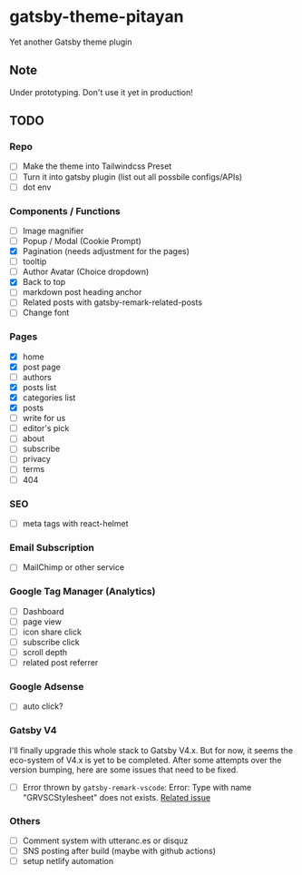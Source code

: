 # gatsby-theme-pitayan

Yet another Gatsby theme plugin

## Note

Under prototyping. Don't use it yet in production!

## TODO

### Repo

- [ ] Make the theme into Tailwindcss Preset
- [ ] Turn it into gatsby plugin (list out all possbile configs/APIs)
- [ ] dot env

### Components / Functions

- [ ] Image magnifier
- [ ] Popup / Modal (Cookie Prompt)
- [x] Pagination (needs adjustment for the pages)
- [ ] tooltip
- [ ] Author Avatar (Choice dropdown)
- [x] Back to top
- [ ] markdown post heading anchor
- [ ] Related posts with gatsby-remark-related-posts
- [ ] Change font

### Pages

- [x] home
- [x] post page
- [ ] authors
- [x] posts list
- [x] categories list
- [x] posts
- [ ] write for us
- [ ] editor's pick
- [ ] about
- [ ] subscribe
- [ ] privacy
- [ ] terms
- [ ] 404

### SEO

- [ ] meta tags with react-helmet

### Email Subscription

- [ ] MailChimp or other service

### Google Tag Manager (Analytics)

- [ ] Dashboard
- [ ] page view
- [ ] icon share click
- [ ] subscribe click
- [ ] scroll depth
- [ ] related post referrer

### Google Adsense

- [ ] auto click?

### Gatsby V4

I'll finally upgrade this whole stack to Gatsby V4.x. But for now, it seems the eco-system of V4.x is yet to be completed.
After some attempts over the version bumping, here are some issues that need to be fixed.

- [ ] Error thrown by `gatsby-remark-vscode`: Error: Type with name "GRVSCStylesheet" does not exists. [Related issue](https://github.com/andrewbranch/gatsby-remark-vscode/issues/174)

### Others

- [ ] Comment system with utteranc.es or disquz
- [ ] SNS posting after build (maybe with github actions)
- [ ] setup netlify automation
